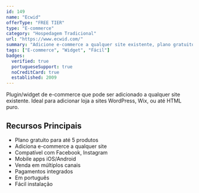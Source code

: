 ```yaml
---
id: 149
name: "Ecwid"
offerType: "FREE TIER"
type: "E-commerce"
category: "Hospedagem Tradicional"
url: "https://www.ecwid.com/"
summary: "Adicione e-commerce a qualquer site existente, plano gratuito."
tags: ["E-commerce", "Widget", "Fácil"]
badges:
  verified: true
  portugueseSupport: true
  noCreditCard: true
  established: 2009
---
```


Plugin/widget de e-commerce que pode ser adicionado a qualquer site existente. Ideal para adicionar loja a sites WordPress, Wix, ou até HTML puro.

## Recursos Principais

- Plano gratuito para até 5 produtos
- Adiciona e-commerce a qualquer site
- Compatível com Facebook, Instagram
- Mobile apps iOS/Android
- Venda em múltiplos canais
- Pagamentos integrados
- Em português
- Fácil instalação
